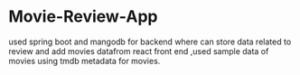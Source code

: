 # Movie-Review-App
used spring boot and mangodb for backend where can store data related to review and add movies datafrom react front end ,used sample data of movies using tmdb metadata for movies.
